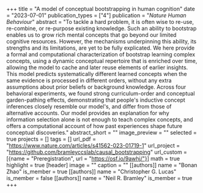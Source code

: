 +++
title = "A model of conceptual bootstrapping in human cognition"
date = "2023-07-01"
publication_types = ["4"]
publication = "_Nature Human Behaviour_"
abstract = "To tackle a hard problem, it is often wise to re-use, re-combine, or re-purpose existing knowledge. Such an ability to bootstrap enables us to grow rich mental concepts that go beyond our limited cognitive resources. However, the mechanisms underpinning this ability, its strengths and its limitations, are yet to be fully explicated. We here provide a formal and computational characterization of bootstrap learning complex concepts, using a dynamic conceptual repertoire that is enriched over time, allowing the model to cache and later reuse elements of earlier insights. This model predicts systematically different learned concepts when the same evidence is processed in different orders, without any extra assumptions about prior beliefs or background knowledge. Across four behavioral experiments, we found strong curriculum-order and conceptual garden-pathing effects, demonstrating that people's inductive concept inferences closely resemble our model's, and differ from those of alternative accounts. Our model provides an explanation for why information selection alone is not enough to teach complex concepts, and offers a computational account of how past experiences shape future conceptual discoveries."
abstract_short = ""
image_preview = ""
selected = true
projects = []
tags = []
url_pdf = "https://www.nature.com/articles/s41562-023-01719-1"
url_project = "https://github.com/bramleyccslab/causal_bootstrapping"
url_custom = [{name = "Preregistration", url = "https://osf.io/9awhj/"}]
math = true
highlight = true
[header]
image = ""
caption = ""
[[authors]]
	name = "Bonan Zhao"
	is_member = true
[[authors]]
	name = "Christopher G. Lucas"
	is_member = false
[[authors]]
	name = "Neil R. Bramley"
	is_member = true
+++
